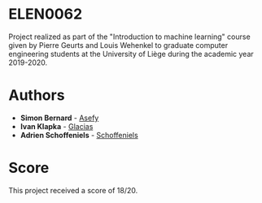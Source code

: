 # ELEN0062
Project realized as part of the "Introduction to machine learning" course given by Pierre Geurts and Louis Wehenkel to graduate computer engineering students at the University of Liège during the academic year 2019-2020.

# Authors
* **Simon Bernard** - [Asefy](https://github.com/Asefy)
* **Ivan Klapka** - [Glacias](https://github.com/Glacias)
* **Adrien Schoffeniels** - [Schoffeniels](https://github.com/schoffeniels)

# Score
This project received a score of 18/20.
